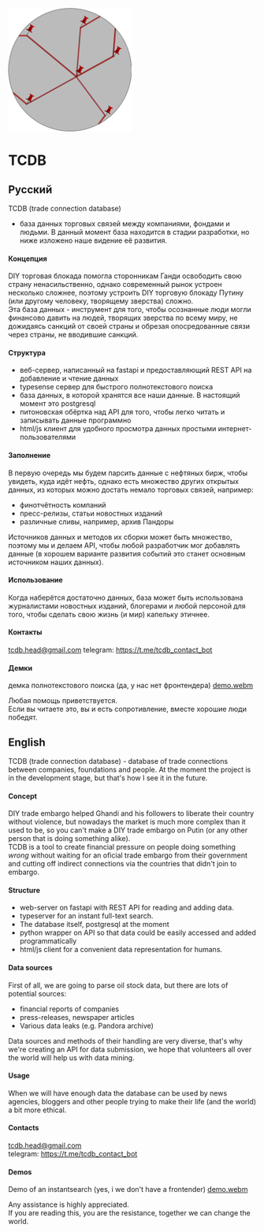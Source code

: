 <img src="./logo.svg" width="250">

# TCDB

## Русский
TCDB (trade connection database)
- база данных торговых связей между компаниями, фондами и людьми. 
В данный момент база находится в стадии разработки, но ниже изложено наше видение её развития.

#### Концепция
DIY торговая блокада помогла сторонникам Ганди освободить свою страну ненасильственно, однако современный рынок устроен несколько сложнее, поэтому устроить DIY торговую блокаду Путину (или другому человеку, творящему зверства) сложно.  
Эта база данных - инструмент для того, чтобы осознанные люди могли финансово давить на людей, творящих зверства по всему миру, не дожидаясь санкций от своей страны и обрезая опосредованные связи через страны, не вводившие санкций.  

#### Структура
 - веб-сервер, написанный на fastapi и предоставляющий REST API на добавление и чтение данных
 - typesense сервер для быстрого полнотекстового поиска
 - база данных, в которой хранятся все наши данные. В настоящий момент это postgresql
 - питоновская обёртка над API для того, чтобы легко читать и записывать данные программно
 - html/js клиент для удобного просмотра данных простыми интернет-пользователями
 
 #### Заполнение
 В первую очередь мы будем парсить данные с нефтяных бирж, чтобы увидеть, куда идёт нефть, однако есть множество других открытых данных, из которых можно достать немало торговых связей, например:  
  - финотчётность компаний
  - пресс-релизы, статьи новостных изданий
  - различные сливы, например, архив Пандоры
  
Источников данных и методов их сборки может быть множество, поэтому мы и делаем API, чтобы любой разработчик мог добавлять данные (в хорошем варианте развития событий это станет основным источником наших данных). 
 
#### Использование
Когда наберётся достаточно данных, база может быть использована журналистами новостных изданий, блогерами и любой персоной для того, чтобы сделать свою жизнь (и мир) капельку этичнее.

#### Контакты
tcdb.head@gmail.com
telegram: https://t.me/tcdb_contact_bot

#### Демки
демка полнотекстового поиска (да, у нас нет фронтендера)
[demo.webm](https://user-images.githubusercontent.com/36077611/177140719-f1eaaf1c-123c-4127-b84c-3194c38a9583.webm)

Любая помощь приветствуется.  
Если вы читаете это, вы и есть сопротивление, вместе хорошие люди победят.

## English
TCDB (trade connection database) - database of trade connections between companies, foundations and people.
At the moment the project is in the development stage, but that's how I see it in the future.

#### Concept
DIY trade embargo helped Ghandi and his followers to liberate their country without violence, but nowadays the market is much more complex than it used to be, so you can't make a DIY trade embargo on Putin (or any other person that is doing something alike).  
TCDB is a tool to create financial pressure on people doing something *wrong* without waiting for an oficial trade embargo from their government and cutting off indirect connections via the countries that didn't join to embargo.  

#### Structure
 - web-server on fastapi with REST API for reading and adding data.
 - typeserver for an instant full-text search.
 - The database itself, postgresql at the moment
 - python wrapper on API so that data could be easily accessed and added programmatically
 - html/js client for a convenient data representation for humans.

#### Data sources
First of all, we are going to parse oil stock data, but there are lots of potential sources:
 - financial reports of companies
 - press-releases, newspaper articles
 - Various data leaks (e.g. Pandora archive)
 
Data sources and methods of their handling are very diverse, that's why we're creating an API for data submission, we hope that volunteers all over the world will help us with data mining.  

#### Usage
When we will have enough data the database can be used by news agencies, bloggers and other people trying to make their life (and the world) a bit more ethical.  

#### Contacts
tcdb.head@gmail.com  
telegram: https://t.me/tcdb_contact_bot

#### Demos
Demo of an instantsearch (yes, i we don't have a frontender)
[demo.webm](https://user-images.githubusercontent.com/36077611/177140719-f1eaaf1c-123c-4127-b84c-3194c38a9583.webm)


Any assistance is highly appreciated.  
If you are reading this, you are the resistance, together we can change the world.  
